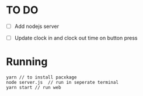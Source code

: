 # TO DO

- [ ] Add nodejs server
- [ ] Update clock in and clock out time on button press


# Running

```
yarn // to install pacxkage
node server.js  // run in seperate terminal
yarn start // run web 